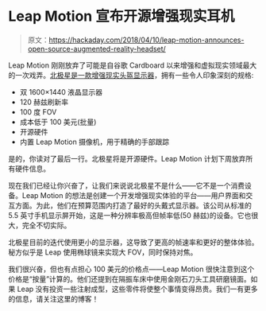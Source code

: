 # Leap Motion 宣布开源增强现实耳机

> 原文：<https://hackaday.com/2018/04/10/leap-motion-announces-open-source-augmented-reality-headset/>

Leap Motion 刚刚放弃了可能是自谷歌 Cardboard 以来增强和虚拟现实领域最大的一次戏弄。[北极星是一款增强现实头盔显示器](http://blog.leapmotion.com/our-journey-to-the-north-star/)，拥有一些令人印象深刻的规格:

*   双 1600×1440 液晶显示器
*   120 赫兹刷新率
*   100 度 FOV
*   成本低于 100 美元(批量)
*   开源硬件
*   内置 Leap Motion 摄像机，用于精确的手部跟踪

是的，你读对了最后一行。北极星将是开源硬件。Leap Motion 计划下周放弃所有硬件信息。

现在我们已经让你兴奋了，让我们来说说北极星不是什么——它不是一个消费设备。Leap Motion 的想法是创建一个开发增强现实体验的平台——用户界面和交互方面。为此，他们在预算范围内打造了最好的头戴式显示器。该公司从标准的 5.5 英寸手机显示屏开始，这是一种分辨率极高但帧率低(50 赫兹)的设备。它也很大，完全不切实际。

北极星目前的迭代使用更小的显示器，这导致了更高的帧速率和更好的整体体验。秘方似乎是 Leap 使用椭球镜来实现大 FOV，同时保持对焦。

我们很兴奋，但也有点担心 100 美元的价格点——Leap Motion 很快注意到这个价格是“按量”计算的。他们还提到在隔振车床中使用金刚石刀头工具研磨镜面。如果 Leap 没有投资一些注射成型，这些零件将使整个事情变得昂贵。我们一有更多的信息，请关注这里的博客！